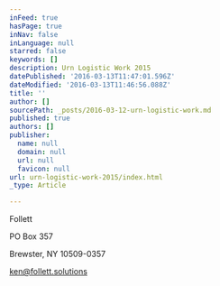 ```yaml
---
inFeed: true
hasPage: true
inNav: false
inLanguage: null
starred: false
keywords: []
description: Urn Logistic Work 2015
datePublished: '2016-03-13T11:47:01.596Z'
dateModified: '2016-03-13T11:46:56.088Z'
title: ''
author: []
sourcePath: _posts/2016-03-12-urn-logistic-work.md
published: true
authors: []
publisher:
  name: null
  domain: null
  url: null
  favicon: null
url: urn-logistic-work-2015/index.html
_type: Article

---
```

Follett

PO Box 357

Brewster, NY 10509-0357

ken@follett.solutions